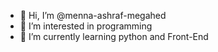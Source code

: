 - 👋 Hi, I’m @menna-ashraf-megahed
- 👀 I’m interested in programming
- 🌱 I’m currently learning python and Front-End
 
 

<!---
menna-ashraf-megahed/menna-ashraf-megahed is a ✨ special ✨ repository because its `README.md` (this file) appears on your GitHub profile.
You can click the Preview link to take a look at your changes.
--->
